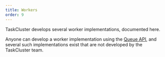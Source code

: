 ```yaml
---
title: Workers
order: 9
---
```


TaskCluster develops several worker implementations, documented here.

Anyone can develop a worker implementation using the [Queue API](/reference/platform/queue/references/api), and several such implementations exist that are not developed by the TaskCluster team.
